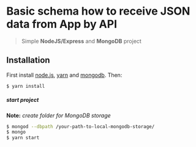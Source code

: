 # Basic schema how to receive JSON data from App by API

> Simple **NodeJS/Express** and **MongoDB** project

## Installation

First install [node.js](http://nodejs.org/), [yarn](https://yarnpkg.com/lang/en/) and [mongodb](https://www.mongodb.com/download-center?jmp=nav#community). Then:
``` sh
$ yarn install
```
##### start project

**Note:** _create folder for MongoDB storage_
``` sh
$ mongod --dbpath /your-path-to-local-mongodb-storage/
$ mongo
$ yarn start
```